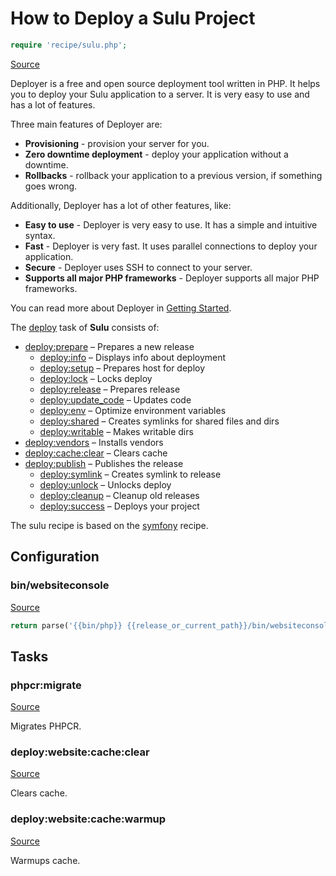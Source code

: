 <!-- DO NOT EDIT THIS FILE! -->
<!-- Instead edit recipe/sulu.php -->
<!-- Then run bin/docgen -->

# How to Deploy a Sulu Project

```php
require 'recipe/sulu.php';
```

[Source](/recipe/sulu.php)

Deployer is a free and open source deployment tool written in PHP. 
It helps you to deploy your Sulu application to a server. 
It is very easy to use and has a lot of features. 

Three main features of Deployer are:
- **Provisioning** - provision your server for you.
- **Zero downtime deployment** - deploy your application without a downtime.
- **Rollbacks** - rollback your application to a previous version, if something goes wrong.

Additionally, Deployer has a lot of other features, like:
- **Easy to use** - Deployer is very easy to use. It has a simple and intuitive syntax.
- **Fast** - Deployer is very fast. It uses parallel connections to deploy your application.
- **Secure** - Deployer uses SSH to connect to your server.
- **Supports all major PHP frameworks** - Deployer supports all major PHP frameworks.

You can read more about Deployer in [Getting Started](/docs/getting-started.md).

The [deploy](#deploy) task of **Sulu** consists of:
* [deploy:prepare](/docs/recipe/common.md#deployprepare) – Prepares a new release
  * [deploy:info](/docs/recipe/deploy/info.md#deployinfo) – Displays info about deployment
  * [deploy:setup](/docs/recipe/deploy/setup.md#deploysetup) – Prepares host for deploy
  * [deploy:lock](/docs/recipe/deploy/lock.md#deploylock) – Locks deploy
  * [deploy:release](/docs/recipe/deploy/release.md#deployrelease) – Prepares release
  * [deploy:update_code](/docs/recipe/deploy/update_code.md#deployupdate_code) – Updates code
  * [deploy:env](/docs/recipe/symfony.md#deployenv) – Optimize environment variables
  * [deploy:shared](/docs/recipe/deploy/shared.md#deployshared) – Creates symlinks for shared files and dirs
  * [deploy:writable](/docs/recipe/deploy/writable.md#deploywritable) – Makes writable dirs
* [deploy:vendors](/docs/recipe/deploy/vendors.md#deployvendors) – Installs vendors
* [deploy:cache:clear](/docs/recipe/symfony.md#deploycacheclear) – Clears cache
* [deploy:publish](/docs/recipe/common.md#deploypublish) – Publishes the release
  * [deploy:symlink](/docs/recipe/deploy/symlink.md#deploysymlink) – Creates symlink to release
  * [deploy:unlock](/docs/recipe/deploy/lock.md#deployunlock) – Unlocks deploy
  * [deploy:cleanup](/docs/recipe/deploy/cleanup.md#deploycleanup) – Cleanup old releases
  * [deploy:success](/docs/recipe/common.md#deploysuccess) – Deploys your project


The sulu recipe is based on the [symfony](/docs/recipe/symfony.md) recipe.

## Configuration
### bin/websiteconsole
[Source](https://github.com/deployphp/deployer/blob/master/recipe/sulu.php#L13)



```php title="Default value"
return parse('{{bin/php}} {{release_or_current_path}}/bin/websiteconsole --no-interaction');
```



## Tasks

### phpcr:migrate
[Source](https://github.com/deployphp/deployer/blob/master/recipe/sulu.php#L18)

Migrates PHPCR.




### deploy:website:cache:clear
[Source](https://github.com/deployphp/deployer/blob/master/recipe/sulu.php#L23)

Clears cache.




### deploy:website:cache:warmup
[Source](https://github.com/deployphp/deployer/blob/master/recipe/sulu.php#L28)

Warmups cache.




